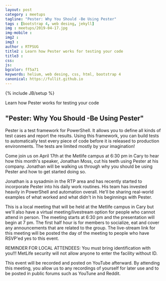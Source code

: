 ```yaml
---
layout: post
category : meetups
tagline: "Pester: Why You Should -Be Using Pester"
tags : [bootstrap 4, web desing, jekyll]
img : meetups/2019-04-17.jpg
img-mobile : 
img2 : 
img3 : 
author : RTPSUG
title2 : Learn how Pester works for testing your code
title3 : 
css: 
js: 
bgcolor: ff5a71
keywords: helium, web desing, css, html, bootstrap 4
canonical: https://fullit.github.io
---
```

{% include JB/setup %}

Learn how Pester works for testing your code

<!--more-->

## "Pester: Why You Should -Be Using Pester"

Pester is a test framework for PowerShell. It allows you to define all kinds of test cases and report the results. Using this framework, you can build tests to automatically test every piece of code before it is released to production environments. The tests are limited mostly by your imagination!

Come join us on April 17th at the Metlife campus at 6:30 pm in Cary to hear how this month's speaker, Jonathan Moss, cut his teeth using Pester at his company. Jonathan will be walking us through why you should be using Pester and how to get started doing so.

Jonathan is a sysadmin in the RTP area and has recently started to incorporate Pester into his daily work routines. His team has invested heavily in PowerShell and automation overall. He'll be sharing real-world examples of what worked and what didn't in his beginnings with Pester.

This is a local meeting that will be held at the Metlife campus in Cary but we'll also have a virtual meeting/livestream option for people who cannot attend in person. The meeting starts at 6:30 pm and the presentation will begin at 7 pm. The first half hour is for members to socialize, eat and cover any announcements that are related to the group. The live-stream link for this meeting will be posted the day of the meeting to people who have RSVP'ed yes to this event.

REMINDER FOR LOCAL ATTENDEES: You must bring identification with you!!! MetLife security will not allow anyone to enter the facility without ID.

This event will be recorded and posted on YouTube afterward. By attending this meeting, you allow us to any recordings of yourself for later use and to be posted in public forums such as YouTune and Reddit.